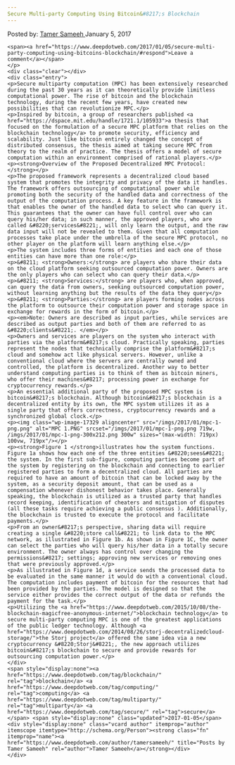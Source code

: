 ```yaml
---
Secure Multi-party Computing Using Bitcoin&#8217;s Blockchain
---
```

<article class="post-listing post-17325 post type-post status-publish format-standard has-post-thumbnail hentry  tag-blockchain tag-computing tag-multiparty tag-secure">
    <div class="post-inner">
        <span>Posted by: <a href="https://www.deepdotweb.com/author/tamersameeh/" title="">Tamer Sameeh </a></span>
    <span>January 5, 2017</span>
    
    <span><a href="https://www.deepdotweb.com/2017/01/05/secure-multi-party-computing-using-bitcoins-blockchain/#respond">Leave a comment</a></span>
    </p>
    <div class="clear"></div>
    <div class="entry">
    <p>Secure multiparty computation (MPC) has been extensively researched during the past 30 years as it can theoretically provide limitless computational power. The rise of bitcoin and the blockchain technology, during the recent few years, have created new possibilities that can revolutionize MPC.</p>
    <p>Inspired by bitcoin, a group of researchers published <a href="https://dspace.mit.edu/handle/1721.1/105933">a thesis that focused on the formulation of a secure MPC platform that relies on the blockchain technology</a> to promote security, efficiency and scalability. Just like bitcoin entirely changed the concept of distributed consensus, the thesis aimed at taking secure MPC from theory to the realm of practice. The thesis offers a model of secure computation within an environment comprised of rational players.</p>
    <p><strong>Overview of the Proposed Decentralized MPC Protocol:</strong></p>
    <p>The proposed framework represents a decentralized cloud based system that promotes the integrity and privacy of the data it handles. The framework offers outsourcing of computational power while promoting both the security of the handled data and correctness of the output of the computation process. A key feature in the framework is that enables the owner of the handled data to select who can query it. This guarantees that the owner can have full control over who can query his/her data; in such manner, the approved players, who are called &#8220;services&#8221;, will only learn the output, and the raw data input will not be revealed to them. Given that all computation processes take place under the umbrella of the secure MPC protocol, no other player on the platform will learn anything else.</p>
    <p>The system includes three forms of entities and each one of those entities can have more than one role:</p>
    <p>&#8211; <strong>Owners:</strong> are players who share their data on the cloud platform seeking outsourced computation power. Owners are the only players who can select who can query their data.</p>
    <p>&#8211; <strong>Services:</strong> are players who, when approved, can query the data from owners, seeking outsourced computation power, without learning anything but the results of the data they query</p>
    <p>&#8211; <strong>Parties:</strong> are players forming nodes across the platform to outsource their computation power and storage space in exchange for rewards in the form of bitcoin.</p>
    <p><em>Note: Owners are described as input parties, while services are described as output parties and both of them are referred to as &#8220;clients&#8221;. </em></p>
    <p>Owners and services are players on the system who interact with parties via the platform&#8217;s cloud. Practically speaking, parties represent the nodes that technically comprise the platform&#8217;s cloud and somehow act like physical servers. However, unlike a conventional cloud where the servers are centrally owned and controlled, the platform is decentralized. Another way to better understand computing parties is to think of them as bitcoin miners, who offer their machines&#8217; processing power in exchange for cryptocurrency rewards.</p>
    <p>An essential additional party of the proposed MPC system is bitcoin&#8217;s blockchain. Although bitcoin&#8217;s blockchain is a decentralized entity by its own, the MPC system utilizes it as a single party that offers correctness, cryptocurrency rewards and a synchronized global clock.</p>
    <p><img class="wp-image-17329 aligncenter" src="/imgs/2017/01/mpc-1-png.png" alt="MPC 1.PNG" srcset="/imgs/2017/01/mpc-1-png.png 719w, /imgs/2017/01/mpc-1-png-300x212.png 300w" sizes="(max-width: 719px) 100vw, 719px"/></p>
    <p><strong>Figure 1 </strong>illustrates how the system functions. Figure 1a shows how each one of the three entities &#8220;sees&#8221; the system. In the first sub-figure, computing parties become part of the system by registering on the blockchain and connecting to earlier registered parties to form a decentralized cloud. All parties are required to have an amount of bitcoin that can be locked away by the system, as a security deposit amount, that can be used as a compensation whenever dishonest behavior takes place. Generally speaking, the blockchain is utilized as a trusted party that handles record keeping, identification of cheaters and mitigation of disputes (all these tasks require achieving a public consensus ). Additionally, the blockchain is trusted to execute the protocol and facilitate payments.</p>
    <p>From an owner&#8217;s perspective, sharing data will require creating a single &#8220;store call&#8221; to link data to the MPC network, as illustrated in Figure 1b. As shown in Figure 1C, the owner can select the parties who will query his/her data in a totally secure environment. The owner always has control over changing the permissions&#8217; settings; approving new services or removing ones that were previously approved.</p>
    <p>As illustrated in Figure 1d, a service sends the processed data to be evaluated in the same manner it would do with a conventional cloud. The computation includes payment of bitcoin for the resources that had been provided by the parties. The model is designed so that the service either provides the correct output of the data or refunds the payment for the task.</p>
    <p>Utilizing the <a href="https://www.deepdotweb.com/2015/10/08/the-blockchain-magicfree-anonymous-internet/">blockchain technology</a> to secure multi-party computing MPC is one of the greatest applications of the public ledger technology. Although <a href="https://www.deepdotweb.com/2014/08/26/storj-decentralizedcloud-storage/">the Storj project</a> offered the same idea via a new cryptocurrency &#8220;Storj&#8221;, the new approach utilizes bitcoin&#8217;s blockchain to secure and provide rewards for outsourcing computation power.</p>
    </div>
    <span style="display:none"><a href="https://www.deepdotweb.com/tag/blockchain/" rel="tag">blockchain</a> <a href="https://www.deepdotweb.com/tag/computing/" rel="tag">computing</a> <a href="https://www.deepdotweb.com/tag/multiparty/" rel="tag">multiparty</a> <a href="https://www.deepdotweb.com/tag/secure/" rel="tag">secure</a></span> <span style="display:none" class="updated">2017-01-05</span>
    <div style="display:none" class="vcard author" itemprop="author" itemscope itemtype="http://schema.org/Person"><strong class="fn" itemprop="name"><a href="https://www.deepdotweb.com/author/tamersameeh/" title="Posts by Tamer Sameeh" rel="author">Tamer Sameeh</a></strong></div>
    </div>
</article>

